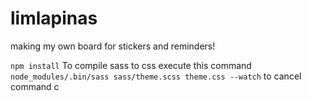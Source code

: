 # limlapinas

making my own board for stickers and reminders! 


`npm install`
To compile sass to css execute this command 
`node_modules/.bin/sass sass/theme.scss theme.css --watch`
to cancel command c